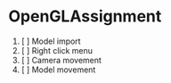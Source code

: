 # OpenGLAssignment

1. [ ] Model import
2. [ ] Right click menu
3. [ ] Camera movement
4. [ ] Model movement